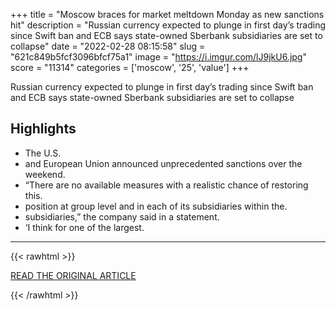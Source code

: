 +++
title = "Moscow braces for market meltdown Monday as new sanctions hit"
description = "Russian currency expected to plunge in first day’s trading since Swift ban and ECB says state-owned Sberbank subsidiaries are set to collapse"
date = "2022-02-28 08:15:58"
slug = "621c849b5fcf3096bfcf75a1"
image = "https://i.imgur.com/lJ9jkU6.jpg"
score = "11314"
categories = ['moscow', '25', 'value']
+++

Russian currency expected to plunge in first day’s trading since Swift ban and ECB says state-owned Sberbank subsidiaries are set to collapse

## Highlights

- The U.S.
- and European Union announced unprecedented sanctions over the weekend.
- “There are no available measures with a realistic chance of restoring this.
- position at group level and in each of its subsidiaries within the.
- subsidiaries,” the company said in a statement.
- ‘I think for one of the largest.

---

{{< rawhtml >}}
  <p class="article-category">
    <a target="_blank" href="https://www.theguardian.com/business/2022/feb/27/ukraine-moscow-braces-for-market-meltdown-monday-as-new-sanctions-hit?CMP=Share_iOSApp_Other">READ THE ORIGINAL ARTICLE</a>
  </p>
{{< /rawhtml >}}
